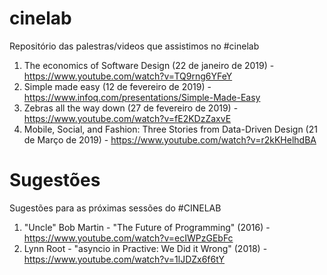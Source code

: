 # cinelab
Repositório das palestras/videos que assistimos no #cinelab

1. The economics of Software Design (22 de janeiro de 2019) - https://www.youtube.com/watch?v=TQ9rng6YFeY
2. Simple made easy (12 de fevereiro de 2019) - https://www.infoq.com/presentations/Simple-Made-Easy
3. Zebras all the way down (27 de fevereiro de 2019) - https://www.youtube.com/watch?v=fE2KDzZaxvE
4. Mobile, Social, and Fashion: Three Stories from Data-Driven Design (21 de Março de 2019) - https://www.youtube.com/watch?v=r2kKHelhdBA


# Sugestões
Sugestões para as próximas sessões do #CINELAB

1.  "Uncle" Bob Martin - "The Future of Programming" (2016) - https://www.youtube.com/watch?v=ecIWPzGEbFc
2.  Lynn Root - "asyncio in Practive: We Did it Wrong" (2018) - https://www.youtube.com/watch?v=1lJDZx6f6tY
